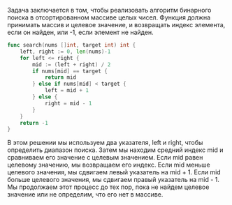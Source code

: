 Задача заключается в том, чтобы реализовать алгоритм бинарного поиска в отсортированном массиве целых чисел. Функция должна принимать массив и целевое значение, и возвращать индекс элемента, если он найден, или -1, если элемент не найден.

```go
func search(nums []int, target int) int {
    left, right := 0, len(nums)-1
    for left <= right {
        mid := (left + right) / 2
        if nums[mid] == target {
            return mid
        } else if nums[mid] < target {
            left = mid + 1
        } else {
            right = mid - 1
        }
    }
    return -1
}
```

В этом решении мы используем два указателя, left и right, чтобы определить диапазон поиска. Затем мы находим средний индекс mid и сравниваем его значение с целевым значением. Если mid равен целевому значению, мы возвращаем его индекс. Если mid меньше целевого значения, мы сдвигаем левый указатель на mid + 1. Если mid больше целевого значения, мы сдвигаем правый указатель на mid - 1. Мы продолжаем этот процесс до тех пор, пока не найдем целевое значение или не определим, что его нет в массиве.
